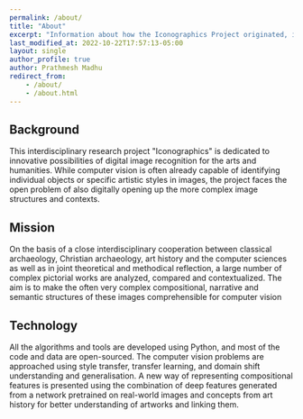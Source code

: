 ```yaml
---
permalink: /about/
title: "About"
excerpt: "Information about how the Iconographics Project originated, its mission, and the technology used to create it."
last_modified_at: 2022-10-22T17:57:13-05:00
layout: single
author_profile: true
author: Prathmesh Madhu
redirect_from:
    - /about/
    - /about.html
---
```


## Background
This interdisciplinary research project "Iconographics" is dedicated to innovative possibilities of digital image recognition for the arts and humanities. While computer vision is often already capable of identifying individual objects or specific artistic styles in images, the project faces the open problem of also digitally opening up the more complex image structures and contexts.

## Mission
On the basis of a close interdisciplinary cooperation between classical archaeology, Christian archaeology, art history and the computer sciences as well as in joint theoretical and methodical reflection, a large number of complex pictorial works are analyzed, compared and contextualized. The aim is to make the often very complex compositional, narrative and semantic structures of these images comprehensible for computer vision

## Technology
All the algorithms and tools are developed using Python, and most of the code and data are open-sourced. The computer vision problems are approached using style transfer, transfer learning, and domain shift understanding and generalisation. A new way of representing compositional features is presented using the combination of deep features generated from a network pretrained on real-world images and concepts from art history for better understanding of artworks and linking them. 